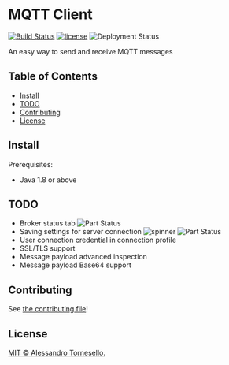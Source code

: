 # MQTT Client

[![Build Status](https://travis-ci.com/iregon/MQTT_Client.svg?branch=master)](https://travis-ci.com/iregon/MQTT_Client)
[![license](https://img.shields.io/github/license/iregon/MQTT_Client.svg)](LICENSE)
![Deployment Status](https://img.shields.io/badge/deployment-in%20progress-red.svg)

An easy way to send and receive MQTT messages

## Table of Contents

- [Install](#install)
- [TODO](#todo)
- [Contributing](#contributing)
- [License](#license)

## Install

Prerequisites:
- Java 1.8 or above

## TODO
- Broker status tab ![Part Status](https://img.shields.io/static/v1?label=&message=coming%20soon&color=brigthgreen)
- Saving settings for server connection ![spinner](https://github.com/sc2-mkr/MQTT_Client/blob/master/gifs/spinner.gif) ![Part Status](https://img.shields.io/static/v1?label=&message=in%20deployment&color=brigthgreen)
- User connection credential in connection profile
- SSL/TLS support
- Message payload advanced inspection
- Message payload Base64 support

## Contributing

See [the contributing file](CONTRIBUTING.md)!

## License

[MIT © Alessandro Tornesello.](LICENSE)

